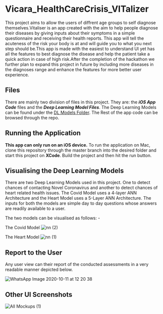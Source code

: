 # Vicara_HealthCareCrisis_VITalizer

This project aims to allow the users of diffrent age groups to self diagnose themselves.Vitaliser is an app created with the aim to help people diagnose their diseases by giving inputs about their symptoms in a simple questionnaire and receiving their health reports. This app will tell the acuteness of the risk your body is at and will guide you to what you next step should be.This app is made with the easiest to understand UI yet has all the features to best diagnose the disease and help the patient take a quick action in case of high risk.After the completion of the hackathon we further plan to expand this project in future by including more diseases in the diagnoses range and enhance the features for more better user experience.

## Files

There are mainly two division of files in this project. They are: the **_iOS App Code_** files and the **_Deep Learning Model Files_**. The Deep Learning Models can be found under the [DL Models Folder](https://github.com/thefitcoder/Vitalizer/tree/main/DL%20Models). The Rest of the app code can be browsed through the repo.

## Running the Application

**This app can only run on an iOS device.** To run the application on Mac, clone this repository through the master branch into the desired folder and start this project on **XCode**. Build the project and then hit the run button.

## Visualising the Deep Learning Models

There are two Deep Learning Models used in this project. One to detect chances of contacting Novel Coronavirus and another to detect chances of heart related health issues. The Covid Model uses a 4-layer ANN Architecture and the Heart Model uses a 5-Layer ANN Architecture. The inputs for both the models are simple day to day questions whose answers are readily available to a user.

The two models can be visualised as follows: -

The Covid Model
![nn (2)](https://user-images.githubusercontent.com/47575172/95674948-5100a800-0bd1-11eb-8082-fb26e79af045.png)

The Heart Model
![nn (1)](https://user-images.githubusercontent.com/47575172/95674947-4d6d2100-0bd1-11eb-9ed3-d10acccbdde0.png)

## Report to the User

Any user view can their report of the conducted assessments in a very readable manner depicted below. 

![WhatsApp Image 2020-10-11 at 12 20 38](https://user-images.githubusercontent.com/47575172/95675029-e69c3780-0bd1-11eb-9424-77d17cd7b7d4.jpeg)

## Other UI Screenshots

![All Mockups (1)](https://user-images.githubusercontent.com/47575172/95675185-e7819900-0bd2-11eb-843b-c004f4dfc858.png)
